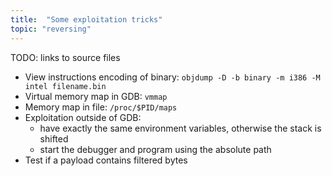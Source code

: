 ```yaml
---
title:  "Some exploitation tricks"
topic: "reversing"
---
```

TODO: links to source files
* View instructions encoding of binary: `objdump -D -b binary -m i386 -M intel filename.bin`
* Virtual memory map in GDB: `vmmap`
* Memory map in file: `/proc/$PID/maps`
* Exploitation outside of GDB:
    * have exactly the same environment variables, otherwise the stack is shifted
    * start the debugger and program using the absolute path
* Test if a payload contains filtered bytes
